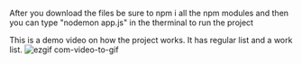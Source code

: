 After you download the files be sure to npm i all the npm modules and then you can type "nodemon app.js" in the therminal to run the project

This is a demo video on how the project works. It has regular list and a work list.
![ezgif com-video-to-gif](https://github.com/sosxa/to-do-list/assets/109876904/eb5c24d1-ee04-4d43-8e72-cc75be6cb152)
